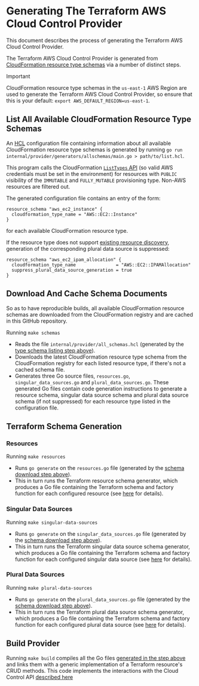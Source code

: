 # Generating The Terraform AWS Cloud Control Provider

This document describes the process of generating the Terraform AWS Cloud Control Provider.

The Terraform AWS Cloud Control Provider is generated from [CloudFormation resource type schemas](https://docs.aws.amazon.com/cloudformation-cli/latest/userguide/resource-types.html) via a number of distinct steps.

> [!IMPORTANT]  
> CloudFormation resource type schemas in the `us-east-1` AWS Region are used to generate the Terraform AWS Cloud Control Provider, so ensure that this is your default: `export AWS_DEFAULT_REGION=us-east-1`.

## List All Available CloudFormation Resource Type Schemas

An [HCL](https://github.com/hashicorp/hcl) configuration file containing information about all available CloudFormation resource type schemas is generated by running `go run internal/provider/generators/allschemas/main.go > path/to/list.hcl`.

This program calls the CloudFormation [`ListTypes` API](https://docs.aws.amazon.com/AWSCloudFormation/latest/APIReference/API_ListTypes.html) (so valid AWS credentials must be set in the environment) for resources with `PUBLIC` visibility of the `IMMUTABLE` and `FULLY_MUTABLE` provisioning type. Non-AWS resources are filtered out.

The generated configuration file contains an entry of the form:

```hcl
resource_schema "aws_ec2_instance" {
  cloudformation_type_name = "AWS::EC2::Instance"
}
```

for each available CloudFormation resource type.

If the resource type does not support [existing resource discovery](https://docs.aws.amazon.com/cloudcontrolapi/latest/userguide/resource-operations-list.html), generation of the corresponding plural data source is suppressed:

```hcl
resource_schema "aws_ec2_ipam_allocation" {
  cloudformation_type_name               = "AWS::EC2::IPAMAllocation"
  suppress_plural_data_source_generation = true
}
```

## Download And Cache Schema Documents

So as to have reproducible builds, all available CloudFormation resource schemas are downloaded from the CloudFormation registry and are cached in this GitHub repository.

Running `make schemas`

* Reads the file `internal/provider/all_schemas.hcl` (generated by the [type schema listing step above](#list-all-available-cloudformation-resource-type-schemas)).
* Downloads the latest CloudFormation resource type schema from the CloudFormation registry for each listed resource type, if there's not a cached schema file.
* Generates three Go source files, `resources.go`, `singular_data_sources.go` and `plural_data_sources.go`. These generated Go files contain code generation instructions to generate a resource schema, singular data source schema and plural data source schema (if not suppressed) for each resource type listed in the configuration file.

## Terraform Schema Generation

### Resources

Running `make resources`

* Runs `go generate` on the `resources.go` file (generated by the [schema download step above](#download-and-cache-schema-documents)).
* This in turn runs the Terraform resource schema generator, which produces a Go file containing the Terraform schema and factory function for each configured resource (see [here](./resource-behavior.md#interpretation-of-cloudformation-resource-schemas) for details).

### Singular Data Sources

Running `make singular-data-sources`

* Runs `go generate` on the `singular_data_sources.go` file (generated by the [schema download step above](#download-and-cache-schema-documents)).
* This in turn runs the Terraform singular data source schema generator, which produces a Go file containing the Terraform schema and factory function for each configured singular data source (see [here](./resource-behavior.md#interpretation-of-cloudformation-resource-schemas) for details).

### Plural Data Sources

Running `make plural-data-sources`

* Runs `go generate` on the `plural_data_sources.go` file (generated by the [schema download step above](#download-and-cache-schema-documents)).
* This in turn runs the Terraform plural data source schema generator, which produces a Go file containing the Terraform schema and factory function for each configured plural data source (see [here](./resource-behavior.md#interpretation-of-cloudformation-resource-schemas) for details).

## Build Provider

Running `make build` compiles all the Go files [generated in the step above](#terraform-schema-generation) and links them with a generic implementation of a Terraform resource's CRUD methods. This code implements the interactions with the Cloud Control API [described here](./resource-behavior.md#interaction-with-the-cloud-control-api)
